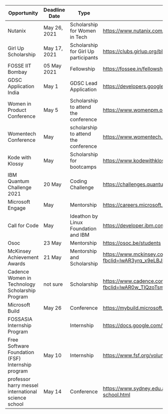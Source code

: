 | Opportunity                                          | Deadline Date | Type                                  | Link                                                                                                                                                                    |
|------------------------------------------------------|---------------|---------------------------------------|-------------------------------------------------------------------------------------------------------------------------------------------------------------------------|
| Nutanix                                              | May 26, 2021  | Scholarship for Women in Tech         | https://www.nutanix.com/scholarships                                                                                                                                    |
| Girl Up Scholarship                                  | May 17, 2021  | Scholarship for Girl Up participants  | https://clubs.girlup.org/blogs/169/3653                                                                                                                                 |
| FOSSE IIT Bombay                                     | 05 May 2021   | Fellowship                            | https://fossee.in/fellowship/2021                                                                                                                                       |
| GDSC Application India                               | May 1         | GDSC Lead Application                 | https://developers.google.com/community/dsc/leads                                                                                                                       |
| Women in Product Conference                          | May 5         | Scholarship to attend the conference  | https://www.womenpm.org/conference-scholarships                                                                                                                         |
| Womentech Conference                                 | May           | scholarship to attend the conference  | https://www.womentech.net/apply-for-scholarship                                                                                                                         |
| Kode with Klossy                                     | May           | Scholarship for bootcamps             | https://www.kodewithklossy.com/                                                                                                                                         | 
| IBM Quantum Challenge 2021                           | 20 May        | Coding Challenge                      | https://challenges.quantum-computing.ibm.com/iqc21                                                                                                                      |
| Microsoft Engage                                     | May           | Mentorship                            | https://careers.microsoft.com/us/en/job/1049887/Engage-Mentorship                                                                                                       |
| Call for Code                                        | May           | Ideathon by Linux Foundation and IBM  | https://developer.ibm.com/callforcode/                                                                                                                                  |
| Osoc                                                 | 23 May        | Mentorship                            | https://osoc.be/students                                                                                                                                                |
| McKinsey Achievement Awards                          | 21 May        | Mentorship and Scholarship            | https://www.mckinsey.com/careers/mckinsey-achievement-awards/overview?fbclid=IwAR3yrq_x9eLBJNokIbslAXfhre5Jzpj4rcbfoUOFJoz_Nh9FHsfQH13Ub4U                              |
| Cadence Women in Technology Scholarship Program      | not sure      | Scholarship                           | https://www.cadence.com/en_US/home/company/cadence-academic-network/women-in-tech-scholarship.html?fbclid=IwAR0w_TIQzoTsmvjS27MaenVfjp03kBXlQmrutey054T7Zgc8CtYZcOVW8pk |
| Microsoft Build                                      | May 26        | Conference                            | https://mybuild.microsoft.com/home                                                                                                                                      |
| FOSSASIA Internship Program                          |               | Internship                            | https://docs.google.com/forms/d/e/1FAIpQLScp8h5SIPVK5G2SAm5vtrv7KLKeOeYTxlZBkDRE6I7Toybt0A/viewform                                                                     |
| Free Software Foundation (FSF) Internship program    | May 10        | Internship                            | https://www.fsf.org/volunteer/internships                                                                                                                               |
| professor harry messel international science school  | May 14        | Conference                            | https://www.sydney.edu.au/science/industry-and-community/community-engagement/international-science-school.html                                                         |
